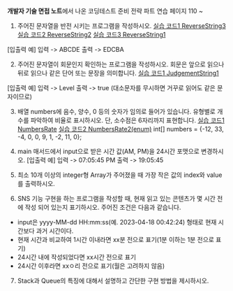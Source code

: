 **개발자 기술 면접 노트**에서 나온 코딩테스트 준비 전략 파트 연습
페이지 110 ~

1. 주어진 문자열을 반전 시키는 프로그램을 작성하시오.
  [실습 코드1 ReverseString3](./ReverseString3.java)
  [실습 코드2 ReverseString2](./ReverseString2.java)
  [실습 코드3 ReverseString1](./ReverseString.java)

  [입출력 예]
  입력 -> ABCDE
  출력 -> EDCBA


2. 주어진 문자열이 회문인지 확인하는 프로그램을 작성하시오. 회문은 앞으로 읽으나 뒤로 읽으나 같은 단어 또는 문장을 의미합니다. 
  [실습 코드1 JudgementString1](./JudgementString.java)

  [입출력 예]
  입력 -> Level
  출력 -> true
  (대소문자를 무시하면 거꾸로 읽어도 같은 문자이므로)


3. 배열 numbers에 음수, 양수, 0 등의 숫자가 임의로 들어가 있습니다. 유형별로 개수를 파악하여 비율로 표시하시오. 단, 소수점은 6자리까지 표현합니다.
   [실습 코드1 NumbersRate](./NumbersRate.java)
   [실습 코드2 NumbersRate2(enum)](./NumbersRate2.java)
int[] numbers = {-12, 33, -4, 0, 0, 9, 1, -2, 11, 0};



5. main 매서드에서 input으로 받은 시간 값(AM, PM)을 24시간 포맷으로 변경하시오.
[입출력 예]
입력 -> 07:05:45 PM
출력 -> 19:05:45


6. 최소 10개 이상의 integer형 Array가 주어졌을 때 가장 작은 값의 index와 value를 출력하시오.


7.  SNS 기능 구현을 하는 프로그램을 작성할 때, 현재 읽고 있는 콘텐츠가 몇 시간 전에 작성 되어 있는지 표기하시오. 주어진 조건은 다음과 같습니다.
- input은 yyyy-MM-dd HH:mm:ss(예. 2023-04-18 00:42:24) 형태로 현재 시간보다 과거 시간이다.
- 현재 시간과 비교하여 1시간 이내라면 xx분 전으로 표기(1분 이하는 1분 전으로 표기)
- 24시간 내에 작성되었다면 xx시간 전으로 표기
- 24시간 이후라면 xxㅇ리 전으로 표기(월은 고려하지 않음)


7. Stack과 Queue의 특징에 대해서 설명하고 간단한 구현 방법을 제시하시오.




